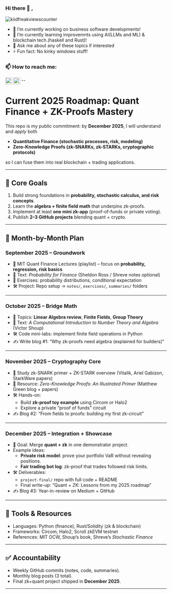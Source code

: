 ### Hi there 👋 ,

<img src="https://komarev.com/ghpvc/?username=kiidfreak&style=plastic&label=PROFILE+VIEWS&color=grey" alt="kiidfreakviewscounter" />

- 🔭 I’m currently working on business software developments!
- 🌱 I’m currently learning improvemnts using AI(LLMs and ML) & blockchain tech.(haskell and Rust)!
- 💬 Ask me about any of these topics if interested
- ⚡ Fun fact: No kinky windows stuff!


### 📫 How to reach me:

<div >
    <a href="https://twitter.com/sirkirsm" target="_blank">
      <img align="left" alt="Immanuel's Twitter" width="22px" src="https://cdn.jsdelivr.net/gh/walkxcode/dashboard-icons@master/png/twitter.png" />
    </a>
    <a href="mailto:imaina671@gmail.com" target="_blank">
      <img align="left" alt="Immanuel's Email" width="22px" src="https://cdn.jsdelivr.net/gh/walkxcode/dashboard-icons@master/png/gmail.png" />
    </a>
</div>

--

# Current 2025 Roadmap: Quant Finance + ZK-Proofs Mastery

This repo is my public commitment: by **December 2025**, I will understand and *apply* both  
- **Quantitative Finance (stochastic processes, risk, modeling)**  
- **Zero-Knowledge Proofs (zk-SNARKs, zk-STARKs, cryptographic protocols)**  

so I can fuse them into real blockchain + trading applications.  

---

## 🎯 Core Goals
1. Build strong foundations in **probability, stochastic calculus, and risk concepts**.  
2. Learn the **algebra + finite field math** that underpins zk-proofs.  
3. Implement at least **one mini zk-app** (proof-of-funds or private voting).  
4. Publish **2–3 GitHub projects** blending quant + crypto.  

---

## 📆 Month-by-Month Plan

### **September 2025 – Groundwork**
- 📖 MIT Quant Finance Lectures (playlist) – focus on **probability, regression, risk basics**  
- 📘 Text: *Probability for Finance* (Sheldon Ross / Shreve notes optional)  
- 🧮 Exercises: probability distributions, conditional expectation  
- 🛠️ Project: Repo setup → `notes/`, `exercises/`, `summaries/` folders  

---

### **October 2025 – Bridge Math**
- 📖 Topics: **Linear Algebra review**, **Finite Fields**, **Group Theory**  
- 📘 Text: *A Computational Introduction to Number Theory and Algebra* (Victor Shoup)  
- 🛠️ Code mini-labs: implement finite field operations in Python  
- ✍️ Write blog #1: “Why zk-proofs need algebra (explained for builders)”  

---

### **November 2025 – Cryptography Core**
- 📖 Study zk-SNARK primer + ZK-STARK overview (Vitalik, Ariel Gabizon, StarkWare papers)  
- 📘 Resource: *Zero-Knowledge Proofs: An Illustrated Primer* (Matthew Green blog + papers)  
- 🛠️ Hands-on:  
  - Build **zk-proof toy example** using Circom or Halo2  
  - Explore a private “proof of funds” circuit  
- ✍️ Blog #2: “From fields to proofs: building my first zk-circuit”  

---

### **December 2025 – Integration + Showcase**
- 🎯 Goal: Merge **quant + zk** in one demonstrator project.  
- Example ideas:  
  - **Private risk model**: prove your portfolio VaR without revealing positions.  
  - **Fair trading bot log**: zk-proof that trades followed risk limits.  
- 🛠️ Deliverables:  
  - `project-final/` repo with full code + README  
  - Final write-up: “Quant + ZK: Lessons from my 2025 roadmap”  
- ✍️ Blog #3: Year-in-review on Medium + GitHub  

---

## 🔧 Tools & Resources
- Languages: Python (finance), Rust/Solidity (zk & blockchain)  
- Frameworks: Circom, Halo2, Scroll zkEVM testnet  
- References: MIT OCW, Shoup’s book, Shreve’s *Stochastic Finance*  

---

## ✅ Accountability
- Weekly GitHub commits (notes, code, summaries).  
- Monthly blog posts (3 total).  
- Final zk+quant project shipped in **December 2025**.  

---
